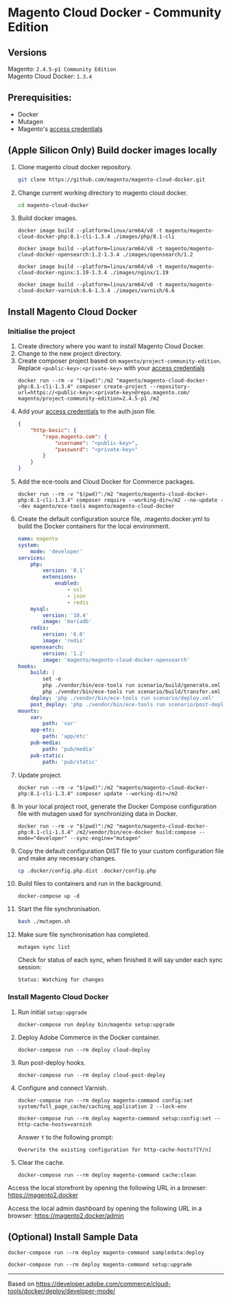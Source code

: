 # Magento Cloud Docker - Community Edition

## Versions
Magento: `2.4.5-p1 Community Edition`  
Magento Cloud Docker: `1.3.4`

## Prerequisities:
- Docker
- Mutagen
- Magento's [access credentials](https://experienceleague.adobe.com/docs/commerce-operations/installation-guide/prerequisites/authentication-keys.html)

## (Apple Silicon Only) Build docker images locally
1. Clone magento cloud docker repository.
    ```bash
    git clone https://github.com/magento/magento-cloud-docker.git
    ```
2. Change current working directory to magento cloud docker.
    ```bash
    cd magento-cloud-docker
    ```
3. Build docker images.
    ```docker
    docker image build --platform=linux/arm64/v8 -t magento/magento-cloud-docker-php:8.1-cli-1.3.4 ./images/php/8.1-cli

    docker image build --platform=linux/arm64/v8 -t magento/magento-cloud-docker-opensearch:1.2-1.3.4 ./images/opensearch/1.2
    
    docker image build --platform=linux/arm64/v8 -t magento/magento-cloud-docker-nginx:1.19-1.3.4 ./images/nginx/1.19
    
    docker image build --platform=linux/arm64/v8 -t magento/magento-cloud-docker-varnish:6.6-1.3.4 ./images/varnish/6.6
    ```

## Install Magento Cloud Docker

### Initialise the project
1. Create directory where you want to install Magento Cloud Docker.
2. Change to the new project directory.
3. Create composer project based on `magento/project-community-edition`.
   Replace `<public-key>:<private-key>` with your [access credentials](https://experienceleague.adobe.com/docs/commerce-operations/installation-guide/prerequisites/authentication-keys.html)
    ```docker
    docker run --rm -v "$(pwd)":/m2 "magento/magento-cloud-docker-php:8.1-cli-1.3.4" composer create-project --repository-url=https://<public-key>:<private-key>@repo.magento.com/ magento/project-community-edition=2.4.5-p1 /m2
    ```
4. Add your [access credentials](https://experienceleague.adobe.com/docs/commerce-operations/installation-guide/prerequisites/authentication-keys.html) to the auth.json file.
    ```json
    {
        "http-basic": {
            "repo.magento.com": {
                "username": "<public-key>",
                "password": "<private-key>"
            }
        }
    }
    ```
5. Add the ece-tools and Cloud Docker for Commerce packages.
    ```docker
    docker run --rm -v "$(pwd)":/m2 "magento/magento-cloud-docker-php:8.1-cli-1.3.4" composer require --working-dir=/m2 --no-update --dev magento/ece-tools magento/magento-cloud-docker
    ```
6. Create the default configuration source file, .magento.docker.yml to build the Docker containers for the local environment.
    ```yml
    name: magento
    system:
        mode: 'developer' 
    services:
        php:
            version: '8.1'
            extensions:
                enabled:
                    - xsl
                    - json
                    - redis
        mysql:
            version: '10.4'
            image: 'mariadb'
        redis:
            version: '6.0'
            image: 'redis'
        opensearch:
            version: '1.2'
            image: 'magento/magento-cloud-docker-opensearch'
    hooks:
        build: |
            set -e
            php ./vendor/bin/ece-tools run scenario/build/generate.xml
            php ./vendor/bin/ece-tools run scenario/build/transfer.xml
        deploy: 'php ./vendor/bin/ece-tools run scenario/deploy.xml'
        post_deploy: 'php ./vendor/bin/ece-tools run scenario/post-deploy.xml'
    mounts:
        var:
            path: 'var'
        app-etc:
            path: 'app/etc'
        pub-media:
            path: 'pub/media'
        pub-static:
            path: 'pub/static'
   ```
7. Update project.
    ```docker
    docker run --rm -v "$(pwd)":/m2 "magento/magento-cloud-docker-php:8.1-cli-1.3.4" composer update --working-dir=/m2
    ```
8. In your local project root, generate the Docker Compose configuration file with mutagen used for synchronizing data in Docker.
    ```docker
    docker run --rm -v "$(pwd)":/m2 "magento/magento-cloud-docker-php:8.1-cli-1.3.4" /m2/vendor/bin/ece-docker build:compose --mode="developer" --sync-engine="mutagen"
    ```
9.  Copy the default configuration DIST file to your custom configuration file and make any necessary changes.
    ```bash
    cp .docker/config.php.dist .docker/config.php
    ```
10. Build files to containers and run in the background.
    ```docker
    docker-compose up -d
    ```
11. Start the file synchronisation.
    ```bash
    bash ./mutagen.sh
    ```
12. Make sure file synchronisation has completed.
    ```mutagen
    mutagen sync list
    ```
    Check for status of each sync, when finished it will say under each sync session:
    ```
    Status: Watching for changes
    ```
### Install Magento Cloud Docker
1. Run initial `setup:upgrade`
    ```docker
    docker-compose run deploy bin/magento setup:upgrade
    ```
2. Deploy Adobe Commerce in the Docker container.
    ```docker
    docker-compose run --rm deploy cloud-deploy
    ```
3. Run post-deploy hooks.
    ```docker
    docker-compose run --rm deploy cloud-post-deploy
    ```
4. Configure and connect Varnish.
    ```docker
    docker-compose run --rm deploy magento-command config:set system/full_page_cache/caching_application 2 --lock-env
    
    docker-compose run --rm deploy magento-command setup:config:set --http-cache-hosts=varnish
    ```
    Answer `Y` to the following prompt:  
    ```
    Overwrite the existing configuration for http-cache-hosts?[Y/n]
    ```
4. Clear the cache.
    ```docker
    docker-compose run --rm deploy magento-command cache:clean
    ```

Access the local storefront by opening the following URL in a browser:  
https://magento2.docker

Access the local admin dashboard by opening the following URL in a browser:
https://magento2.docker/admin

## (Optional) Install Sample Data
```docker
docker-compose run --rm deploy magento-command sampledata:deploy

docker-compose run --rm deploy magento-command setup:upgrade
```
----
Based on https://developer.adobe.com/commerce/cloud-tools/docker/deploy/developer-mode/
